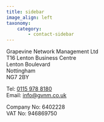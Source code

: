 ```yaml
---
title: sidebar
image_align: left
taxonomy:
    category:
        - contact-sidebar
---
```


Grapevine Network Management Ltd  
T16 Lenton Business Centre  
Lenton Boulevard  
Nottingham  
NG7 2BY  

Tel: [0115 978 8180](tel:01159788180)  
Email: [info@gvnm.co.uk](mailto:info@gvnm.co.uk)  

Company No: 6402228  
VAT No: 946869750
